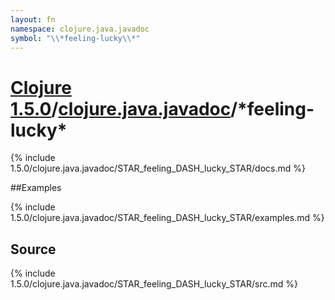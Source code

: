 ```yaml
---
layout: fn
namespace: clojure.java.javadoc
symbol: "\\*feeling-lucky\\*"
---
```


# [Clojure 1.5.0](../../)/[clojure.java.javadoc](../)/\*feeling-lucky\*

{% include 1.5.0/clojure.java.javadoc/STAR_feeling_DASH_lucky_STAR/docs.md %}

##Examples

{% include 1.5.0/clojure.java.javadoc/STAR_feeling_DASH_lucky_STAR/examples.md %}
## Source
{% include 1.5.0/clojure.java.javadoc/STAR_feeling_DASH_lucky_STAR/src.md %}

